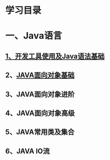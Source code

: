 # 学习目录

# 一、Java语言

##   [1、开发工具使用及Java语法基础](docs/第一天.md) 

## 2、[JAVA面向对象基础](docs\第二天.md) 

## 3、JAVA面向对象进阶

## 4、JAVA面向对象高级

## 5、JAVA常用类及集合

## 6、JAVA IO流


